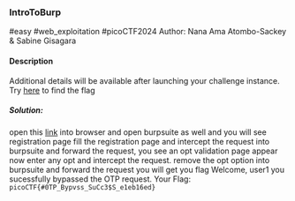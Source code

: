 ### IntroToBurp
#easy #web_exploitation #picoCTF2024 
Author: Nana Ama Atombo-Sackey & Sabine Gisagara

#### Description

Additional details will be available after launching your challenge instance.
Try [here](http://titan.picoctf.net:61195/) to find the flag

##### Solution:
open this  [link](http://titan.picoctf.net:61195/)  into browser and open burpsuite as well and
you will see registration page fill the registration page and intercept the request into burpsuite and
forward the request, you see an opt validation page appear now enter any opt and intercept the request.
remove the opt option into burpsuite and forward the request you will get you flag
Welcome, user1 you sucessfully bypassed the OTP request. Your Flag: `picoCTF{#0TP_Bypvss_SuCc3$S_e1eb16ed}`


